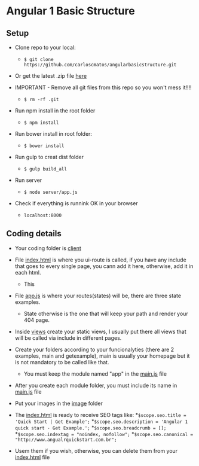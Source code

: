 # Angular 1 Basic Structure

## Setup
- Clone repo to your local:
    * ```$ git clone https://github.com/carloscmatos/angularbasicstructure.git```  
- Or get the latest .zip file [here](https://github.com/carloscmatos/angularbasicstructure/archive/v1.1.0.zip)

- IMPORTANT - Remove all git files from this repo so you won't mess it!!!!
	* ```$ rm -rf .git```

- Run npm install in the root folder
    * ```$ npm install```
- Run bower install in root folder:
    * ```$ bower install```
- Run gulp to creat dist folder
	* ```$ gulp build_all```
- Run server
	* ```$ node server/app.js```
- Check if everything is runnink OK in your browser
	* ```localhost:8000```


## Coding details

- Your coding folder is [client](./client/app)
- File [index.html](./client/index.html) is where you ui-route is called, if you have any include that goes to every single page, you cann add it here, otherwise, add it in each html.
	* This 
- File [app.js](./client/app/app.js) is where your routes(states) will be, there are three state examples.
	* State otherwise is the one that will keep your path and render your 404 page.
- Inside [views](./client/app/views) create your static views, I usually put there all views that will be called via include in different pages.
- Create your folders according to your funcionalyties (there are 2 examples, main and getexample), main is usually your homepage but it is not mandatory to be called like that.
	* You must keep the module named "app" in the [main.js](./client/app/main/main.js) file
- After you create each module folder, you must include its name in [main.js](./client/app/main/main.js) file
- Put your images in the [image](./client/app/assets/img) folder

- The [index.html](./client/index.html) is ready to receive SEO tags like:
	*```$scope.seo.title = 'Quick Start | Get Example';```
    *```$scope.seo.description = 'Angular 1 quick start - Get Example.';```
    *```$scope.seo.breadcrumb = [];```
    *```$scope.seo.indextag = "noindex, nofollow";```
    *```$scope.seo.canonical = "http://www.angualrquickstart.com.br";```
- Usem them if you wish, otherwise, you can delete them from your [index.html](./client/index.html) file